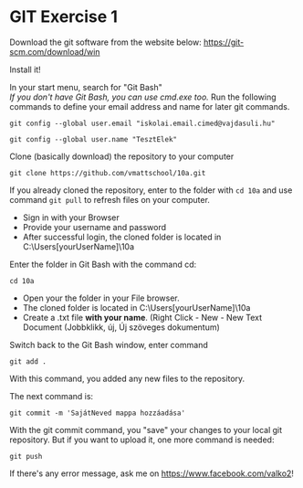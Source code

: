 # GIT Exercise 1

Download the git software from the website below:
https://git-scm.com/download/win

Install it!

In your start menu, search for "Git Bash" <br>_If you don't have Git Bash, you can use cmd.exe too._
Run the following commands to define your email address and name for later git commands.


``git config --global user.email "iskolai.email.cimed@vajdasuli.hu" ``

``git config --global user.name "TesztElek"``


Clone (basically download) the repository to your computer

``git clone https://github.com/vmattschool/10a.git``

If you already cloned the repository, enter to the folder with `` cd 10a `` and use command `` git pull `` to refresh files on your computer.

- Sign in with your Browser 
- Provide your username and password 
- After successful login, the cloned folder is located in C:\Users\[yourUserName]\10a 

Enter the folder in Git Bash with the command cd:

``cd 10a``

  - Open your the folder in your File browser. 
  - The cloned folder is located in C:\Users\[yourUserName]\10a
  - Create a .txt file **with your name**. (Right Click - New - New Text Document (Jobbklikk, új, Új szöveges dokumentum)

Switch back to the Git Bash window, enter command 



`` git add . ``

With this command, you added any new files to the repository. 

The next command is:

``git commit -m 'SajátNeved mappa hozzáadása' ``

With the git commit command, you "save" your changes to your local git repository. 
But if you want to upload it, one more command is needed:

``git push ``

If there's any error message, ask me on https://www.facebook.com/valko2!
